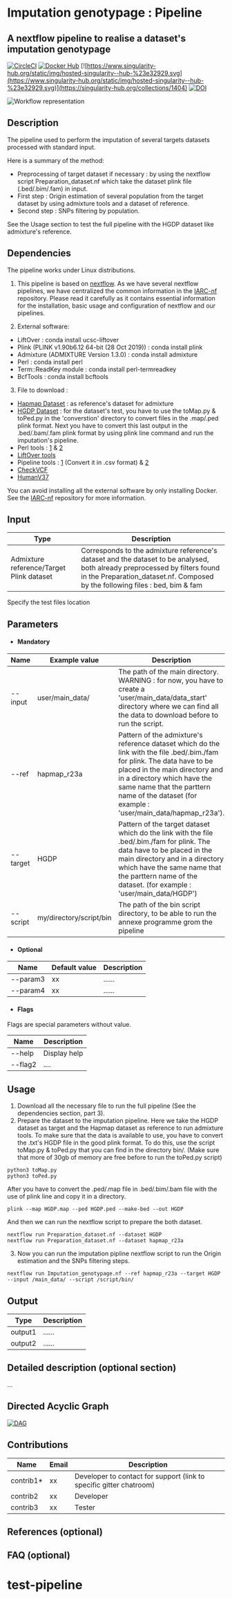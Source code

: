 # Imputation genotypage : Pipeline
## A nextflow pipeline to realise a dataset's imputation genotypage

[![CircleCI](https://circleci.com/gh/IARCbioinfo/template-nf.svg?style=svg)](https://circleci.com/gh/IARCbioinfo/template-nf)
[![Docker Hub](https://img.shields.io/badge/docker-ready-blue.svg)](https://hub.docker.com/r/iarcbioinfo/template-nf/)
[![https://www.singularity-hub.org/static/img/hosted-singularity--hub-%23e32929.svg](https://www.singularity-hub.org/static/img/hosted-singularity--hub-%23e32929.svg)](https://singularity-hub.org/collections/1404)
[![DOI](https://zenodo.org/badge/94193130.svg)](https://zenodo.org/badge/latestdoi/94193130)

![Workflow representation](template-nf.png)

## Description
The pipeline used to perform the imputation of several targets datasets processed with standard input.

Here is a summary of the method:
- Preprocessing of target dataset if necessary : by using the nextflow script Preparation_dataset.nf which take the dataset plink file (.bed/.bim/.fam) in input.
- First step : Origin estimation of several population from the target dataset by using admixture tools and a dataset of reference.
- Second step : SNPs filtering by population.

See the Usage section to test the full pipeline with the HGDP dataset like admixture's reference.

## Dependencies
The pipeline works under Linux distributions.

1. This pipeline is based on [nextflow](https://www.nextflow.io). As we have several nextflow pipelines, we have centralized the common information in the [IARC-nf](https://github.com/IARCbioinfo/IARC-nf) repository. Please read it carefully as it contains essential information for the installation, basic usage and configuration of nextflow and our pipelines.

2. External software:
- LiftOver : conda install ucsc-liftover
- Plink (PLINK v1.90b6.12 64-bit (28 Oct 2019)) : conda install plink
- Admixture (ADMIXTURE Version 1.3.0) : conda install admixture
- Perl : conda install perl
- Term::ReadKey module : conda install perl-termreadkey
- BcfTools : conda install bcftools

3. File to download :
- [Hapmap Dataset](zzz.bwh.harvard.edu/plink/dist/hapmap_r23a.zip) : as reference's dataset for admixture
- [HGDP Dataset](http://www.hagsc.org/hgdp/data/hgdp.zip) : for the dataset's test, you have to use the toMap.py & toPed.py in the 'converstion' directory to convert files in the .map/.ped plink format. Next you have to convert this last output in the .bed/.bam/.fam plink format by using plink line command and run the imputation's pipeline.
- Perl tools : [1](https://www.well.ox.ac.uk/~wrayner/tools/HRC-1000G-check-bim-v4.2.11.zip) & [2](https://www.well.ox.ac.uk/~wrayner/tools/1000GP_Phase3_combined.legend.gz)
- [LiftOver tools](http://hgdownload.cse.ucsc.edu/goldenpath/hg18/liftOver/hg18ToHg19.over.chain.gz)
- Pipeline tools : [1](https://www.ncbi.nlm.nih.gov/pmc/articles/PMC2432498/bin/pone.0002551.s003.xls) (Convert it in .csv format) & [2](ftp://ftp.ncbi.nlm.nih.gov/hapmap/genotypes/2009-01_phaseIII/plink_format/relationships_w_pops_121708.txt)
- [CheckVCF](https://github.com/zhanxw/checkVCF/raw/master/checkVCF.py)
- [HumanV37](http://ftp.1000genomes.ebi.ac.uk/vol1/ftp/technical/reference/human_g1k_v37.fasta.gz)


You can avoid installing all the external software by only installing Docker. See the [IARC-nf](https://github.com/IARCbioinfo/IARC-nf) repository for more information.


## Input
  | Type      | Description     |
  |-----------|---------------|
  | Admixture reference/Target Plink dataset | Corresponds to the admixture reference's dataset and the dataset to be analysed, both already preprocessed by filters found in the Preparation_dataset.nf. Composed by the following files : bed, bim & fam |



  Specify the test files location

## Parameters

  * #### Mandatory
| Name      | Example value | Description     |
|-----------|---------------|-----------------|
|--input| user/main_data/ | The path of the main directory. WARNING : for now, you have to create a 'user/main_data/data_start' directory where we can find all the data to download before to run the script. |
| --ref | hapmap_r23a | Pattern of the admixture's reference dataset which do the link with the file .bed/.bim./fam for plink. The data have to be placed in the main directory and in a directory which have the same name that the parttern name of the dataset (for example : 'user/main_data/hapmap_r23a'). |
| --target | HGDP | Pattern of the target dataset which do the link with the file .bed/.bim./fam for plink. The data have to be placed in the main directory and in a directory which have the same name that the parttern name of the dataset. (for example : 'user/main_data/HGDP')|
|--script | my/directory/script/bin | The path of the bin script directory, to be able to run the annexe programme grom the pipeline |

  * #### Optional
| Name      | Default value | Description     |
|-----------|---------------|-----------------|
| --param3   |            xx | ...... |
| --param4    |            xx | ...... |

  * #### Flags

Flags are special parameters without value.

| Name      | Description     |
|-----------|-----------------|
| --help    | Display help |
| --flag2    |      .... |


## Usage
1. Download all the necessary file to run the full pipeline (See the dependencies section, part 3).
2. Prepare the dataset to the imputation pipeline. Here we take the HGDP dataset as target and the Hapmap dataset as reference to run admixture tools. To make sure that the data is available to use, you have to convert the .txt's HGDP file in the good plink format. To do this, use the script toMap.py & toPed.py that you can find in the directory bin/. (Make sure that more of 30gb of memory are free before to run the toPed.py script)

  ```
  python3 toMap.py
  python3 toPed.py
  ```
  
After you have to convert the .ped/.map file in .bed/.bim/.bam file with the use of plink line and copy it in a directory.
  
  ```
  plink --map HGDP.map --ped HGDP.ped --make-bed --out HGDP
  ```

And then we can run the nextflow script to prepare the both dataset.

  ```
  nextflow run Preparation_dataset.nf --dataset HGDP
  nextflow run Preparation_dataset.nf --dataset hapmap_r23a
  ```
3. Now you can run the imputation pipline nextflow script to run the Origin estimation and the SNPs filtering steps.

  ```
  nextflow run Imputation_genotypage.nf --ref hapmap_r23a --target HGDP --input /main_data/ --script /script/bin/

  ```

## Output
  | Type      | Description     |
  |-----------|---------------|
  | output1    | ...... |
  | output2    | ...... |


## Detailed description (optional section)
...

## Directed Acyclic Graph
[![DAG](dag.png)](http://htmlpreview.github.io/?https://github.com/IARCbioinfo/template-nf/blob/master/dag.html)

## Contributions

  | Name      | Email | Description     |
  |-----------|---------------|-----------------|
  | contrib1*    |            xx | Developer to contact for support (link to specific gitter chatroom) |
  | contrib2    |            xx | Developer |
  | contrib3    |            xx | Tester |

## References (optional)

## FAQ (optional)
# test-pipeline
